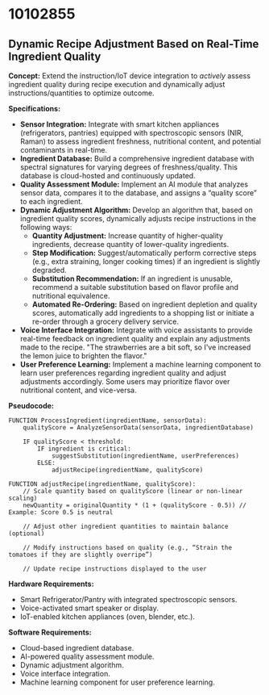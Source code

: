 # 10102855

## Dynamic Recipe Adjustment Based on Real-Time Ingredient Quality

**Concept:** Extend the instruction/IoT device integration to *actively* assess ingredient quality during recipe execution and dynamically adjust instructions/quantities to optimize outcome.

**Specifications:**

*   **Sensor Integration:** Integrate with smart kitchen appliances (refrigerators, pantries) equipped with spectroscopic sensors (NIR, Raman) to assess ingredient freshness, nutritional content, and potential contaminants in real-time.
*   **Ingredient Database:** Build a comprehensive ingredient database with spectral signatures for varying degrees of freshness/quality. This database is cloud-hosted and continuously updated.
*   **Quality Assessment Module:** Implement an AI module that analyzes sensor data, compares it to the database, and assigns a “quality score” to each ingredient.
*   **Dynamic Adjustment Algorithm:** Develop an algorithm that, based on ingredient quality scores, dynamically adjusts recipe instructions in the following ways:
    *   **Quantity Adjustment:** Increase quantity of higher-quality ingredients, decrease quantity of lower-quality ingredients.
    *   **Step Modification:** Suggest/automatically perform corrective steps (e.g., extra straining, longer cooking times) if an ingredient is slightly degraded.
    *   **Substitution Recommendation:** If an ingredient is unusable, recommend a suitable substitution based on flavor profile and nutritional equivalence.
    *   **Automated Re-Ordering:** Based on ingredient depletion and quality scores, automatically add ingredients to a shopping list or initiate a re-order through a grocery delivery service.
*   **Voice Interface Integration:** Integrate with voice assistants to provide real-time feedback on ingredient quality and explain any adjustments made to the recipe.  "The strawberries are a bit soft, so I've increased the lemon juice to brighten the flavor."
*   **User Preference Learning:**  Implement a machine learning component to learn user preferences regarding ingredient quality and adjust adjustments accordingly. Some users may prioritize flavor over nutritional content, and vice-versa.

**Pseudocode:**

```
FUNCTION ProcessIngredient(ingredientName, sensorData):
    qualityScore = AnalyzeSensorData(sensorData, ingredientDatabase)
    
    IF qualityScore < threshold:
        IF ingredient is critical:
            suggestSubstitution(ingredientName, userPreferences)
        ELSE:
            adjustRecipe(ingredientName, qualityScore)

FUNCTION adjustRecipe(ingredientName, qualityScore):
    // Scale quantity based on qualityScore (linear or non-linear scaling)
    newQuantity = originalQuantity * (1 + (qualityScore - 0.5)) // Example: Score 0.5 is neutral

    // Adjust other ingredient quantities to maintain balance (optional)

    // Modify instructions based on quality (e.g., “Strain the tomatoes if they are slightly overripe”)

    // Update recipe instructions displayed to the user
```

**Hardware Requirements:**

*   Smart Refrigerator/Pantry with integrated spectroscopic sensors.
*   Voice-activated smart speaker or display.
*   IoT-enabled kitchen appliances (oven, blender, etc.).

**Software Requirements:**

*   Cloud-based ingredient database.
*   AI-powered quality assessment module.
*   Dynamic adjustment algorithm.
*   Voice interface integration.
*   Machine learning component for user preference learning.